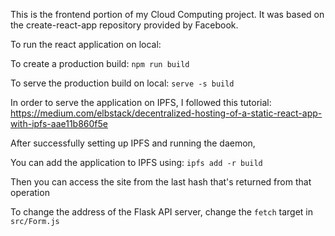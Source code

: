 This is the frontend portion of my Cloud Computing project. It was based on the create-react-app repository provided by Facebook.

To run the react application on local:

To create a production build:
`npm run build`

To serve the production build on local:
`serve -s build`

In order to serve the application on IPFS, I followed this tutorial: https://medium.com/elbstack/decentralized-hosting-of-a-static-react-app-with-ipfs-aae11b860f5e

After successfully setting up IPFS and running the daemon,

You can add the application to IPFS using:
`ipfs add -r build`

Then you can access the site from the last hash that's returned from that operation

To change the address of the Flask API server, change the `fetch` target in `src/Form.js`
